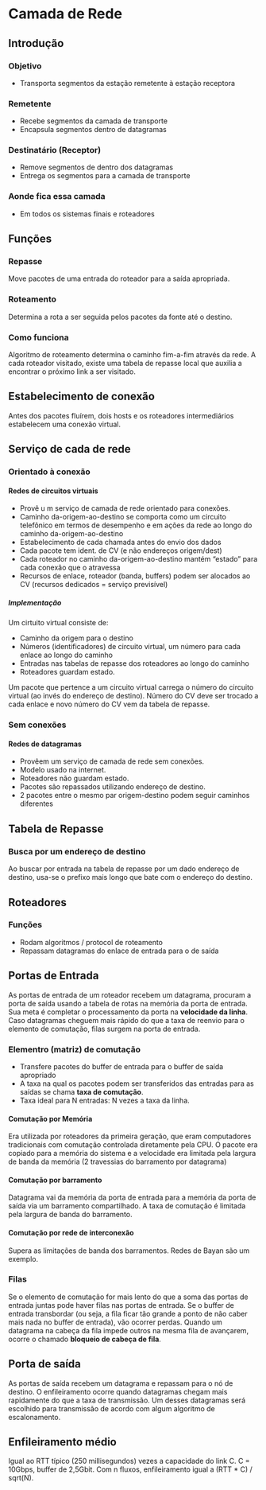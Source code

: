 # Camada de Rede

## Introdução

### Objetivo
- Transporta segmentos da estação remetente à estação receptora

### Remetente
- Recebe segmentos da camada de transporte
- Encapsula segmentos dentro de datagramas

### Destinatário (Receptor)
- Remove segmentos de dentro dos datagramas
- Entrega os segmentos para a camada de transporte

### Aonde fica essa camada
- Em todos os sistemas finais e roteadores

## Funções

### Repasse
Move pacotes de uma entrada do roteador para a saída apropriada.

### Roteamento
Determina a rota a ser seguida pelos pacotes da fonte até o destino.

### Como funciona
Algoritmo de roteamento determina o caminho fim-a-fim através da rede. A cada roteador visitado, existe uma tabela de repasse local que auxilia a encontrar o próximo link a ser visitado.

## Estabelecimento de conexão
Antes dos pacotes fluírem, dois hosts e os roteadores intermediários estabelecem uma conexão virtual.

## Serviço de cada de rede

### Orientado à conexão

#### Redes de circuitos virtuais
- Provê u m serviço de camada de rede orientado para conexões.
- Caminho da-origem-ao-destino se comporta como um circuito telefônico em termos de desempenho e em ações da rede ao longo do caminho da-origem-ao-destino
- Estabelecimento de cada chamada antes do envio dos dados
- Cada pacote tem ident. de CV (e não endereços origem/dest)
- Cada roteador no caminho da-origem-ao-destino mantém “estado” para cada conexão que o atravessa
- Recursos de enlace, roteador (banda, buffers) podem ser alocados ao CV (recursos dedicados = serviço previsível)

##### Implementação
Um cirtuito virtual consiste de:
- Caminho da origem para o destino
- Números (identificadores) de circuito virtual, um número para cada enlace ao longo do caminho
- Entradas nas tabelas de repasse dos roteadores ao longo do caminho
- Roteadores guardam estado.

Um pacote que pertence a um circuito virtual carrega o número do circuito virtual (ao invés do endereço de destino).
Número do CV deve ser trocado a cada enlace e novo número do CV vem da tabela de repasse.

### Sem conexões
#### Redes de datagramas
- Provêem um serviço de camada de rede sem conexões.
- Modelo usado na internet.
- Roteadores não guardam estado.
- Pacotes são repassados utilizando endereço de destino.
- 2 pacotes entre o mesmo par origem-destino podem seguir caminhos diferentes

## Tabela de Repasse

### Busca por um endereço de destino
Ao buscar por entrada na tabela de repasse por um dado endereço de destino, usa-se o prefixo mais longo que bate com o endereço do destino.

## Roteadores

### Funções
- Rodam algoritmos / protocol de roteamento
- Repassam datagramas do enlace de entrada para o de saída

## Portas de Entrada
As portas de entrada de um roteador recebem um datagrama, procuram a porta de saída usando a tabela de rotas na memória da porta de entrada. Sua meta é completar o processamento da porta na **velocidade da linha**. Caso datagramas cheguem mais rápido do que a taxa de reenvio para o elemento de comutação, filas surgem na porta de entrada.

### Elementro (matriz) de comutação
- Transfere pacotes do buffer de entrada para o buffer de saída apropriado
- A taxa na qual os pacotes podem ser transferidos das entradas para as saídas se chama **taxa de comutação**.
- Taxa ideal para N entradas: N vezes a taxa da linha.

#### Comutação por Memória
Era utilizada por roteadores da primeira geração, que eram computadores tradicionais com comutação controlada diretamente pela CPU. O pacote era copiado para a memória do sistema e a velocidade era limitada pela largura de banda da memória (2 travessias do barramento por datagrama)

#### Comutação por barramento
Datagrama vai da memória da porta de entrada para a memória da porta de saída via um barramento compartilhado. A taxa de comutação é limitada pela largura de banda do barramento.

#### Comutação por rede de interconexão
Supera as limitações de banda dos barramentos. Redes de Bayan são um exemplo.

### Filas
Se o elemento de comutação for mais lento do que a soma das portas de entrada juntas pode haver filas nas portas de entrada.
Se o buffer de entrada transbordar (ou seja, a fila ficar tão grande a ponto de não caber mais nada no buffer de entrada), vão ocorrer perdas.
Quando um datagrama na cabeça da fila impede outros na mesma fila de avançarem, ocorre o chamado **bloqueio de cabeça de fila**.

## Porta de saída
As portas de saída recebem um datagrama e repassam para o nó de destino. O enfileiramento ocorre quando datagramas chegam mais rapidamente do que a taxa de transmissão. Um desses datagramas será escolhido para transmissão de acordo com algum algoritmo de escalonamento.

## Enfileiramento médio
Igual ao RTT típico (250 millisegundos) vezes a capacidade do link C. C = 10Gbps, buffer de 2,5Gbit. Com n fluxos, enfileiramento igual a (RTT * C) / sqrt(N).
